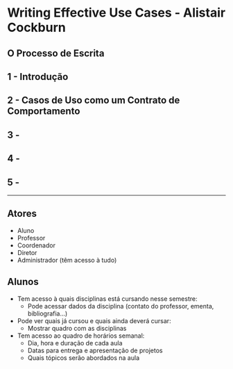 # Writing Effective Use Cases - Alistair Cockburn

## O Processo de Escrita


## 1 - Introdução


## 2 - Casos de Uso como um Contrato de Comportamento



## 3 - 

## 4 - 

## 5 - 

- - - - - - - - - - - - - - - - - - - - - - - - - - - - - - - - - - - - - - - - - - - - - - - - - -

## Atores
- Aluno
- Professor
- Coordenador
- Diretor
- Administrador (têm acesso à tudo)

## Alunos

- Tem acesso à quais disciplinas está cursando nesse semestre:
    - Pode acessar dados da disciplina (contato do professor, ementa, bibliografia...)
- Pode ver quais já cursou e quais ainda deverá cursar:
    - Mostrar quadro com as disciplinas
- Tem acesso ao quadro de horários semanal:
    - Dia, hora e duração de cada aula
    - Datas para entrega e apresentação de projetos
    - Quais tópicos serão abordados na aula
